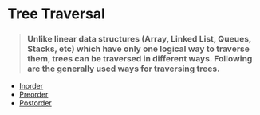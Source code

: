 # Tree Traversal
>### Unlike linear data structures (Array, Linked List, Queues, Stacks, etc) which have only one logical way to traverse them, trees can be traversed in different ways. Following are the generally used ways for traversing trees.
* [Inorder](https://github.com/ColonelAVP/Problem-Solving-/blob/master/Data-structures/Binary-Tree/Tree-Traversal/Tree_traversal_Inorder.py)
* [Preorder](https://github.com/ColonelAVP/Problem-Solving-/blob/master/Data-structures/Binary-Tree/Tree-Traversal/Tree_traversal_Preorder.py)
* [Postorder](https://github.com/ColonelAVP/Problem-Solving-/blob/master/Data-structures/Binary-Tree/Tree-Traversal/tree_traversal_Postorder.py)
